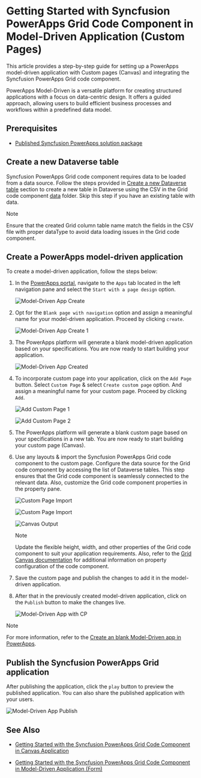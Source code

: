 # Getting Started with Syncfusion PowerApps Grid Code Component in Model-Driven Application (Custom Pages)

This article provides a step-by-step guide for setting up a PowerApps model-driven application with Custom pages (Canvas) and integrating the Syncfusion PowerApps Grid code component.

PowerApps Model-Driven is a versatile platform for creating structured applications with a focus on data-centric design. It offers a guided approach, allowing users to build efficient business processes and workflows within a predefined data model.

## Prerequisites

- [Published Syncfusion PowerApps solution package](../../README.md#deploying-the-solution-package-in-the-powerapps-portal)

## Create a new Dataverse table

Syncfusion PowerApps Grid code component requires data to be loaded from a data source. Follow the steps provided in [Create a new Dataverse table](../common/faq.md#how-to-create-a-new-dataverse-table) section to create a new table in Dataverse using the CSV in the Grid code component [data](../../components/grids/data/) folder. Skip this step if you have an existing table with data.

> [!NOTE]
> Ensure that the created Grid column table name match the fields in the CSV file with proper dataType to avoid data loading issues in the Grid code component.

## Create a PowerApps model-driven application

To create a model-driven application, follow the steps below:

1. In the [PowerApps portal](https://make.powerapps.com/), navigate to the `Apps` tab located in the left navigation pane and select the `Start with a page design` option.

    ![Model-Driven App Create](../images/common/CV-App.png)

2. Opt for the `Blank page with navigation` option and assign a meaningful name for your model-driven application. Proceed by clicking `create`.

    ![Model-Driven App Create 1](../images/common/CV-App1.png)

3. The PowerApps platform will generate a blank model-driven application based on your specifications. You are now ready to start building your application.

    ![Model-Driven App Created](../images/common/MD-Created.png)

4. To incorporate custom page into your application, click on the `Add Page` button. Select `Custom Page` & select `Create custom page` option. And assign a meaningful name for your custom page. Proceed by clicking `Add`.

    ![Add Custom Page 1](../images/common/CP-AddCustomPage1.png)

    ![Add Custom Page 2](../images/common/CP-AddCustomPage2.png)

5. The PowerApps platform will generate a blank custom page based on your specifications in a new tab. You are now ready to start building your custom page (Canvas).

6. Use any layouts & import the Syncfusion PowerApps Grid code component to the custom page. Configure the data source for the Grid code component by accessing the list of Dataverse tables. This step ensures that the Grid code component is seamlessly connected to the relevant data. Also, customize the Grid code component properties in the property pane.

    ![Custom Page Import](../images/common/CP-ImportLayout.png)

    ![Custom Page Import](../images/common/CP-Import.png)

    ![Canvas Output](../images/grids/CP-Output.png)

    > [!NOTE]
    > Update the flexible height, width, and other properties of the Grid code component to suit your application requirements. Also, refer to the [Grid Canvas documentation](getting-started-with-canvas.md#add-syncfusion-powerapps-grid-code-component-into-canvas-application) for additional information on property configuration of the code component.

7. Save the custom page and publish the changes to add it in the model-driven application.

8. After that in the previously created model-driven application, click on the `Publish` button to make the changes live.

    ![Model-Driven App with CP](../images/grids/MD-CP-Output.png)

> [!NOTE]
> For more information, refer to the [Create an blank Model-Driven app in PowerApps](https://learn.microsoft.com/en-us/power-apps/maker/model-driven-apps/build-app-three-steps).

## Publish the Syncfusion PowerApps Grid application

After publishing the application, click the `play` button to preview the published application. You can also share the published application with your users.

![Model-Driven App Publish](../images/grids/MD-CP-Publish.png)

## See Also

- [Getting Started with the Syncfusion PowerApps Grid Code Component in Canvas Application](getting-started-with-canvas.md)

- [Getting Started with the Syncfusion PowerApps Grid Code Component in Model-Driven Application (Form)](getting-started-with-model-driven-form.md)
